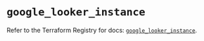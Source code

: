 # `google_looker_instance`

Refer to the Terraform Registry for docs: [`google_looker_instance`](https://registry.terraform.io/providers/hashicorp/google-beta/6.3.0/docs/resources/google_looker_instance).
